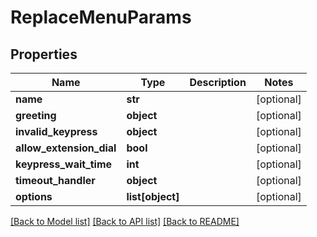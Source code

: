 # ReplaceMenuParams

## Properties
Name | Type | Description | Notes
------------ | ------------- | ------------- | -------------
**name** | **str** |  | [optional] 
**greeting** | **object** |  | [optional] 
**invalid_keypress** | **object** |  | [optional] 
**allow_extension_dial** | **bool** |  | [optional] 
**keypress_wait_time** | **int** |  | [optional] 
**timeout_handler** | **object** |  | [optional] 
**options** | **list[object]** |  | [optional] 

[[Back to Model list]](../README.md#documentation-for-models) [[Back to API list]](../README.md#documentation-for-api-endpoints) [[Back to README]](../README.md)


